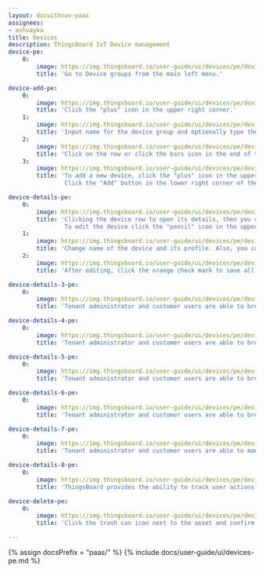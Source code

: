 ```yaml
---
layout: docwithnav-paas
assignees:
- ashvayka
title: Devices
description: ThingsBoard IoT Device management
device-pe:
    0:
        image: https://img.thingsboard.io/user-guide/ui/devices/pe/device-pe.png
        title: 'Go to Device groups from the main left menu.'

device-add-pe:
    0:
        image: https://img.thingsboard.io/user-guide/ui/devices/pe/device-0-pe.png
        title: 'Click the "plus" icon in the upper right corner.'
    1:
        image: https://img.thingsboard.io/user-guide/ui/devices/pe/device-add-pe.png
        title: 'Input name for the device group and optionally type the description.'
    2:
        image: https://img.thingsboard.io/user-guide/ui/devices/pe/device-add-1-pe.png
        title: 'Click on the row or click the bars icon in the end of the row to open the device group.'
    3:
        image: https://img.thingsboard.io/user-guide/ui/devices/pe/device-add-2-pe.png
        title: 'To add a new device, click the "plus" icon in the upper right corner. Input name, select transport type and choose either you should create new device profile or select existing one. In the example, we will create a new one.
                Click the "Add" button in the lower right corner of the dialog to save.'

device-details-pe:
    0:
        image: https://img.thingsboard.io/user-guide/ui/devices/pe/device-details-pe.png
        title: 'Clicking the device row to open its details, then you can manage credentials of the device, delete device, copy its ID and access token, and edit the device.
                To edit the device click the "pencil" icon in the upper right corner of the dialog.'
    1:
        image: https://img.thingsboard.io/user-guide/ui/devices/pe/device-details-1-pe.png
        title: 'Change name of the device and its profile. Also, you can input label and description, or check the Is gateway box.'
    2:
        image: https://img.thingsboard.io/user-guide/ui/devices/pe/device-details-2-pe.png
        title: 'After editing, click the orange check mark to save all applied changes.'

device-details-3-pe:
    0:
        image: https://img.thingsboard.io/user-guide/ui/devices/pe/device-details-3-pe.png
        title: 'Tenant administrator and customer users are able to browse device attributes.'

device-details-4-pe:
    0:
        image: https://img.thingsboard.io/user-guide/ui/devices/pe/device-details-4-pe.png
        title: 'Tenant administrator and customer users are able to browse device telemetry data.'

device-details-5-pe:
    0:
        image: https://img.thingsboard.io/user-guide/ui/devices/pe/device-details-5-pe.png
        title: 'Tenant administrator and customer users are able to browse device alarms.'

device-details-6-pe:
    0:
        image: https://img.thingsboard.io/user-guide/ui/devices/pe/device-details-6-pe.png
        title: 'Tenant administrator and customer users are able to browse events related to a particular device.'

device-details-7-pe:
    0:
        image: https://img.thingsboard.io/user-guide/ui/devices/pe/device-details-7-pe.png
        title: 'Tenant administrator and customer users are able to manage device relations.'

device-details-8-pe:
    0:
        image: https://img.thingsboard.io/user-guide/ui/devices/pe/device-details-8-pe.png
        title: 'ThingsBoard provides the ability to track user actions in order to keep an audit log. It is possible to log user actions related to main entities: assets, devices, dashboard, rules, etc.'

device-delete-pe:
    0:
        image: https://img.thingsboard.io/user-guide/ui/devices/pe/device-delete-pe.png
        title: 'Click the trash can icon next to the asset and confirm it in the dialog box.'

---
```


{% assign docsPrefix = "paas/" %}
{% include docs/user-guide/ui/devices-pe.md %}
